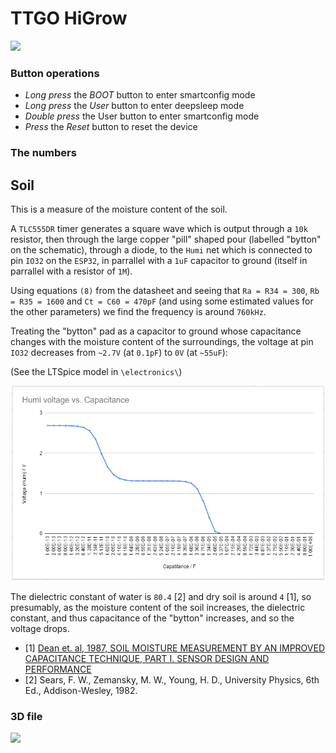 TTGO HiGrow
===========================

![](image/T-Higrow.jpg)

### Button operations
- *Long press* the *BOOT* button to enter smartconfig mode
- *Long press* the *User* button to enter deepsleep mode
- *Double press* the User button to enter smartconfig mode
- *Press* the *Reset* button to reset the device

### The numbers

## Soil

This is a measure of the moisture content of the soil.

A `TLC555DR` timer generates a square wave which is output through a `10k` resistor, then through the large copper "pill" shaped pour (labelled "bytton" on the schematic), through a diode, to the `Humi` net which is connected to pin `IO32` on the `ESP32`, in parrallel with a `1uF` capacitor to ground (itself in parrallel with a resistor of `1M`).

Using equations `(8)` from the datasheet and seeing that `Ra = R34 = 300`, `Rb = R35 = 1600` and `Ct = C60 = 470pF` (and using some estimated values for the other parameters) we find the frequency is around `760kHz`.

Treating the "bytton" pad as a capacitor to ground whose capacitance changes with the moisture content of the surroundings, the voltage at pin `IO32` decreases from `~2.7V` (at `0.1pF`) to `0V` (at `~55uF`):

(See the LTSpice model in `\electronics\`)

![](electronics/Humivoltage.png)

The dielectric constant of water is `80.4` [2] and dry soil is around `4` [1], so presumably, as the moisture content of the soil increases, the dielectric constant, and thus capacitance of the "bytton" increases, and so the voltage drops.

- [1] [Dean et. al, 1987, SOIL MOISTURE MEASUREMENT BY AN IMPROVED CAPACITANCE TECHNIQUE, PART I. SENSOR DESIGN AND PERFORMANCE](https://www.sciencedirect.com/science/article/abs/pii/0022169487901946)
- [2] Sears, F. W., Zemansky, M. W., Young, H. D., University Physics, 6th Ed., Addison-Wesley, 1982.

### 3D file

![](https://github.com/Xinyuan-LilyGO/TTGO-Multi-function-sensor-board/blob/master/image/image2.png)